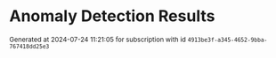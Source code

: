 # Anomaly Detection Results


<sup>Generated at 2024-07-24 11:21:05 for subscription with id `4913be3f-a345-4652-9bba-767418dd25e3`</sup>
